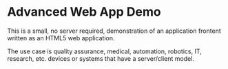 Advanced Web App Demo
=================
This is a small, no server required, demonstration of an application frontent written as an HTML5 web application.

The use case is quality assurance, medical, automation, robotics, IT, research, etc. devices or systems that have a server/client model.